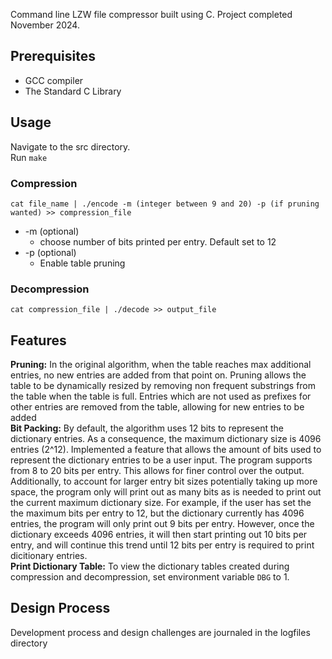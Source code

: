 Command line LZW file compressor built using C. Project completed November 2024.
## Prerequisites
* GCC compiler
* The Standard C Library
## Usage
Navigate to the src directory.<br>
Run `make`
### Compression
`cat file_name | ./encode -m (integer between 9 and 20) -p (if pruning wanted) >> compression_file`
- -m (optional)
  - choose number of bits printed per entry. Default set to 12
- -p (optional)
  - Enable table pruning
### Decompression
`cat compression_file | ./decode >> output_file`
## Features
**Pruning:** In the original algorithm, when the table reaches max additional entries, no new entries are added from that point on.
Pruning allows the table to be dynamically resized by removing non frequent substrings from the table when the table is full.
Entries which are not used as prefixes for other entries are removed from the table, allowing for new entries to be added<br>
**Bit Packing:** By default, the algorithm uses 12 bits to represent the dictionary entries.
As a consequence, the maximum dictionary size is 4096 entries (2^12). Implemented a feature that allows the amount of bits 
used to represent the dictionary entries to be a user input. The program supports from 8 to 20 bits per entry. This allows 
for finer control over the output. Additionally, to account for larger entry bit sizes potentially taking up more space,
the program only will print out as many bits as is needed to print out the current maximum dictionary size. For example,
if the user has set the the maximum bits per entry to 12, but the dictionary currently has 4096 entries, the program will only
print out 9 bits per entry. However, once the dictionary exceeds 4096 entries, it will then start printing out 10 bits per entry,
and will continue this trend until 12 bits per entry is required to print dicitionary entries.<br>
**Print Dictionary Table:** To view the dictionary tables created during compression and decompression, set environment variable `DBG` to 1.
## Design Process
Development process and design challenges are journaled in the logfiles directory
